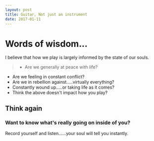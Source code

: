 ```yaml
---
layout: post
title: Guitar, Not just an instrument
date: 2017-01-11
---
```


# Words of wisdom...
I believe that how we play is largely informed by the state of our souls.
> * Are we generally at peace with life? 
* Are we feeling in constant conflict?
* Are we in rebellion against.....virtually everything?
* Constantly wound up.....or taking life as it comes? 
* Think the above doesn't impact how you play? 

## Think again

### Want to know what's really going on inside of you? 
 Record yourself and listen......your soul will tell you instantly.


